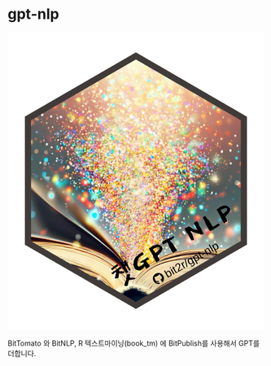 # gpt-nlp

![챗GPT NLP 로고](code/logo.png)


BitTomato 와 BitNLP, R 텍스트마이닝(book_tm) 에 BitPublish를 사용해서 GPT를 더합니다.
